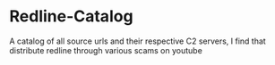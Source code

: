 # Redline-Catalog
A catalog of all source urls and their respective C2 servers, I find that distribute redline through various scams on youtube
